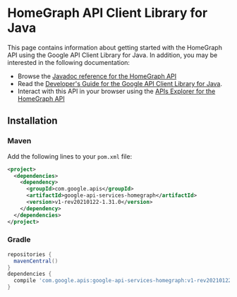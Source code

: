 # HomeGraph API Client Library for Java



This page contains information about getting started with the HomeGraph API
using the Google API Client Library for Java. In addition, you may be interested
in the following documentation:

* Browse the [Javadoc reference for the HomeGraph API][javadoc]
* Read the [Developer's Guide for the Google API Client Library for Java][google-api-client].
* Interact with this API in your browser using the [APIs Explorer for the HomeGraph API][api-explorer]

## Installation

### Maven

Add the following lines to your `pom.xml` file:

```xml
<project>
  <dependencies>
    <dependency>
      <groupId>com.google.apis</groupId>
      <artifactId>google-api-services-homegraph</artifactId>
      <version>v1-rev20210122-1.31.0</version>
    </dependency>
  </dependencies>
</project>
```

### Gradle

```gradle
repositories {
  mavenCentral()
}
dependencies {
  compile 'com.google.apis:google-api-services-homegraph:v1-rev20210122-1.31.0'
}
```

[javadoc]: https://googleapis.dev/java/google-api-services-homegraph/latest/index.html
[google-api-client]: https://github.com/googleapis/google-api-java-client/
[api-explorer]: https://developers.google.com/apis-explorer/#p/homegraph/v1/
